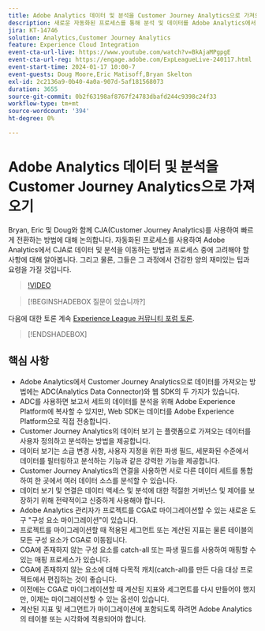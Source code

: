 ```yaml
---
title: Adobe Analytics 데이터 및 분석을 Customer Journey Analytics으로 가져오기
description: 새로운 자동화된 프로세스를 통해 분석 및 데이터를 Adobe Analytics에서 Adobe Customer Journey Analytics으로 이동하는 데 어떻게 도움이 되는지에 대해 알아봅니다.
jira: KT-14746
solution: Analytics,Customer Journey Analytics
feature: Experience Cloud Integration
event-cta-url-live: https://www.youtube.com/watch?v=BkAjaMPgpgE
event-cta-url-reg: https://engage.adobe.com/ExpLeagueLive-240117.html
event-start-time: 2024-01-17 10:00-7
event-guests: Doug Moore,Eric Matisoff,Bryan Skelton
exl-id: 2c2136a9-0b40-4a0a-907d-5af181568073
duration: 3655
source-git-commit: 0b2f63198af8767f24783dbafd244c9398c24f33
workflow-type: tm+mt
source-wordcount: '394'
ht-degree: 0%

---
```


# Adobe Analytics 데이터 및 분석을 Customer Journey Analytics으로 가져오기

Bryan, Eric 및 Doug와 함께 CJA(Customer Journey Analytics)를 사용하여 빠르게 전환하는 방법에 대해 논의합니다. 자동화된 프로세스를 사용하여 Adobe Analytics에서 CJA로 데이터 및 분석을 이동하는 방법과 프로세스 중에 고려해야 할 사항에 대해 알아봅니다. 그리고 물론, 그들은 그 과정에서 건강한 양의 재미있는 팁과 요령을 가질 것입니다.

>[!VIDEO](https://video.tv.adobe.com/v/3426778/?quality=12&learn=on)

>[!BEGINSHADEBOX 질문이 있습니까?]

다음에 대한 토론 계속 [Experience League 커뮤니티 포럼 토론](https://experienceleaguecommunities.adobe.com/t5/adobe-analytics-discussions/experience-league-live-post-session-discussion-bringing-your/m-p/646093#M3582).

>[!ENDSHADEBOX]

## 핵심 사항

* Adobe Analytics에서 Customer Journey Analytics으로 데이터를 가져오는 방법에는 ADC(Analytics Data Connector)와 웹 SDK의 두 가지가 있습니다.
* ADC를 사용하면 보고서 세트의 데이터를 분석을 위해 Adobe Experience Platform에 복사할 수 있지만, Web SDK는 데이터를 Adobe Experience Platform으로 직접 전송합니다.
* Customer Journey Analytics의 데이터 보기 는 플랫폼으로 가져오는 데이터를 사용자 정의하고 분석하는 방법을 제공합니다.
* 데이터 보기는 소급 변경 사항, 사용자 지정을 위한 파생 필드, 세분화된 수준에서 데이터를 필터링하고 분석하는 기능과 같은 강력한 기능을 제공합니다.
* Customer Journey Analytics의 연결을 사용하면 서로 다른 데이터 세트를 통합하여 한 곳에서 여러 데이터 소스를 분석할 수 있습니다.
* 데이터 보기 및 연결은 데이터 액세스 및 분석에 대한 적절한 거버넌스 및 제어를 보장하기 위해 전략적이고 신중하게 사용해야 합니다.
* Adobe Analytics 관리자가 프로젝트를 CGA로 마이그레이션할 수 있는 새로운 도구 &quot;구성 요소 마이그레이션&quot;이 있습니다.
* 프로젝트를 마이그레이션할 때 적용된 세그먼트 또는 계산된 지표는 물론 테이블의 모든 구성 요소가 CGA로 이동됩니다.
* CGA에 존재하지 않는 구성 요소를 catch-all 또는 파생 필드를 사용하여 매핑할 수 있는 매핑 프로세스가 있습니다.
* CGA에 존재하지 않는 요소에 대해 다목적 캐치(catch-all)를 만든 다음 대상 프로젝트에서 편집하는 것이 좋습니다.
* 이전에는 CGA로 마이그레이션할 때 계산된 지표와 세그먼트를 다시 만들어야 했지만, 이제는 마이그레이션할 수 있는 옵션이 있습니다.
* 계산된 지표 및 세그먼트가 마이그레이션에 포함되도록 하려면 Adobe Analytics의 테이블 또는 시각화에 적용되어야 합니다.

